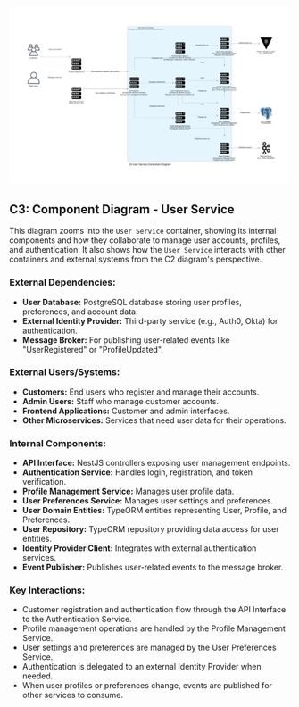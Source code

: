 ![C3 User Service Component Diagram](./c3_user_service_diagram.jpg)

## C3: Component Diagram - User Service

This diagram zooms into the `User Service` container, showing its internal components and how they collaborate to manage user accounts, profiles, and authentication. It also shows how the `User Service` interacts with other containers and external systems from the C2 diagram's perspective.

### External Dependencies:
*   **User Database:** PostgreSQL database storing user profiles, preferences, and account data.
*   **External Identity Provider:** Third-party service (e.g., Auth0, Okta) for authentication.
*   **Message Broker:** For publishing user-related events like "UserRegistered" or "ProfileUpdated".

### External Users/Systems:
*   **Customers:** End users who register and manage their accounts.
*   **Admin Users:** Staff who manage customer accounts.
*   **Frontend Applications:** Customer and admin interfaces.
*   **Other Microservices:** Services that need user data for their operations.

### Internal Components:
*   **API Interface:** NestJS controllers exposing user management endpoints.
*   **Authentication Service:** Handles login, registration, and token verification.
*   **Profile Management Service:** Manages user profile data.
*   **User Preferences Service:** Manages user settings and preferences.
*   **User Domain Entities:** TypeORM entities representing User, Profile, and Preferences.
*   **User Repository:** TypeORM repository providing data access for user entities.
*   **Identity Provider Client:** Integrates with external authentication services.
*   **Event Publisher:** Publishes user-related events to the message broker.

### Key Interactions:
*   Customer registration and authentication flow through the API Interface to the Authentication Service.
*   Profile management operations are handled by the Profile Management Service.
*   User settings and preferences are managed by the User Preferences Service.
*   Authentication is delegated to an external Identity Provider when needed.
*   When user profiles or preferences change, events are published for other services to consume.
